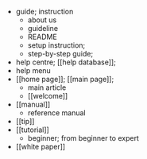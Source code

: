 - guide; instruction
    - about us
    - guideline
    - README
    - setup instruction;
    - step-by-step guide;
- help centre; [[help database]]; 
- help menu
- [[home page]]; [[main page]];
    - main article
    - [[welcome]]
- [[manual]]
    - reference manual
- [[tip]]
- [[tutorial]]
    - beginner; from beginner to expert
- [[white paper]]
